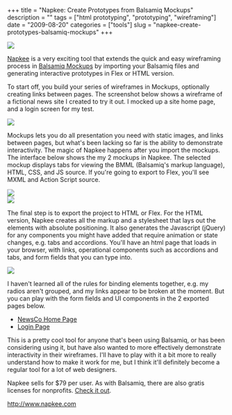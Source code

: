 +++
title = "Napkee: Create Prototypes from Balsamiq Mockups"
description = ""
tags = ["html prototyping", "prototyping", "wireframing"]
date = "2009-08-20"
categories = ["tools"]
slug = "napkee-create-prototypes-balsamiq-mockups"
+++


<div class="tool-screenshot mb1"><a href="http://www.napkee.com/"><img id="bluga-thumbnail-2714" class="bluga-thumbnail custom" src="http://media.konigi.com/bluga/
wt522fe990dd9c9_custom.jpg"/></a></div><p class="dek"><a href="http://www.napkee.com/">Napkee</a> is a very exciting tool that extends the quick and easy wireframing process in <a href="http://www.balsamiq.com/">Balsamiq Mockups</a> by importing your Balsamiq files and generating interactive prototypes in Flex or HTML version.</p>
<p>To start off, you build your series of wireframes in Mockups, optionally creating links between pages. The screenshot below shows a wireframe of a fictional news site I created to try it out. I mocked up a site home page, and a login screen for my test.</p>
<div class="screenshot"><img src="http://konigi.s3.amazonaws.com/tools/external/napkee/newsco.png" /></div>
<p>Mockups lets you do all presentation you need with static images, and links between pages, but what's been lacking so far is the ability to demonstrate interactivity. The magic of Napkee happens after you import the mockups. The interface below shows the my 2 mockups in Napkee. The selected mockup displays tabs for viewing the BMML (Balsamiq's markup language), HTML, CSS, and JS source. If you're going to export to Flex, you'll see MXML and Action Script source.</p>
<div class="screenshot"><img src="http://konigi.s3.amazonaws.com/tools/external/napkee/napkee-1.png" /></div>
<div class="screenshot"><img src="http://konigi.s3.amazonaws.com/tools/external/napkee/napkee-2.png" /></div>
<p>The final step is to export the project to HTML or Flex. For the HTML version, Napkee creates all the markup and a stylesheet that lays out the elements with absolute positioning. It also generates the Javascript (jQuery) for any components you might have added that require animation or state changes, e.g. tabs and accordions. You'll have an html page that loads in your browser, with links, operational components such as accordions and tabs, and form fields that you can type into.  </p>
<div class="screenshot"><img src="http://konigi.s3.amazonaws.com/tools/external/napkee/napkee-3.png" /></div>
<p>I haven't learned all of the rules for binding elements together, e.g. my radios aren't grouped, and my links appear to be broken at the moment. But you can play with the form fields and UI components in the 2 exported pages below. </p>
<ul>
<li><a href="http://konigi.s3.amazonaws.com/tools/external/napkee/login_export_web/newsco.html">NewsCo Home Page</a></li>
<li><a href="http://konigi.s3.amazonaws.com/tools/external/napkee/login_export_web/login.html">Login Page</a></li>
</ul>
<p>This is a pretty cool tool for anyone that's been using Balsamiq, or has been considering using it, but have also wanted to more effectively demonstrate interactivity in their wireframes. I'll have to play with it a bit more to really understand how to make it work for me, but I think it'll definitely become a regular tool for a lot of web designers.</p>
<p>Napkee sells for $79 per user. As with Balsamiq, there are also gratis licenses for nonprofits. <a href="http://www.napkee.com/">Check it out</a>.</p>
  
<p><a href="http://www.napkee.com/">http://www.napkee.com</a></p>
      
